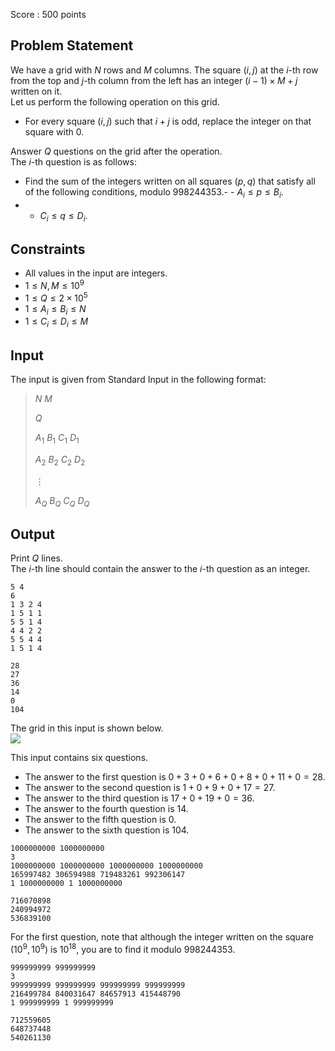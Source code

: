 Score : $500$ points

## Problem Statement

We have a grid with $N$ rows and $M$ columns. The square $(i,j)$ at the $i$-th row from the top and $j$-th column from the left has an integer $(i-1) \times M + j$ written on it.<br>
Let us perform the following operation on this grid.

- For every square $(i,j)$ such that $i+j$ is odd, replace the integer on that square with $0$.

Answer $Q$ questions on the grid after the operation.<br>
The $i$-th question is as follows:

- Find the sum of the integers written on all squares $(p,q)$ that satisfy all of the following conditions, modulo $998244353$.-   - $A_i \le p \le B_i$.
-   - $C_i \le q \le D_i$.

## Constraints

- All values in the input are integers.
- $1 \le N,M \le 10^9$
- $1 \le Q \le 2 \times 10^5$
- $1 \le A_i \le B_i \le N$
- $1 \le C_i \le D_i \le M$

## Input

The input is given from Standard Input in the following format:

> $N$ $M$
> 
> $Q$
> 
> $A_1$ $B_1$ $C_1$ $D_1$
> 
> $A_2$ $B_2$ $C_2$ $D_2$
> 
> $\vdots$
> 
> $A_Q$ $B_Q$ $C_Q$ $D_Q$

## Output

Print $Q$ lines.<br>
The $i$-th line should contain the answer to the $i$-th question as an integer.

```input1
5 4
6
1 3 2 4
1 5 1 1
5 5 1 4
4 4 2 2
5 5 4 4
1 5 1 4
```

```output1
28
27
36
14
0
104
```

The grid in this input is shown below.<br>
![](https://img.atcoder.jp/abc269/81d92debe7aa949266f3a00cff13b513.png)

This input contains six questions.

- The answer to the first question is $0+3+0+6+0+8+0+11+0=28$.
- The answer to the second question is $1+0+9+0+17=27$.
- The answer to the third question is $17+0+19+0=36$.
- The answer to the fourth question is $14$.
- The answer to the fifth question is $0$.
- The answer to the sixth question is $104$.

```input2
1000000000 1000000000
3
1000000000 1000000000 1000000000 1000000000
165997482 306594988 719483261 992306147
1 1000000000 1 1000000000
```

```output2
716070898
240994972
536839100
```

For the first question, note that although the integer written on the square $(10^9,10^9)$ is $10^{18}$, you are to find it modulo $998244353$.

```input3
999999999 999999999
3
999999999 999999999 999999999 999999999
216499784 840031647 84657913 415448790
1 999999999 1 999999999
```

```output3
712559605
648737448
540261130
```